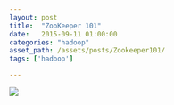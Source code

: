```yaml
---
layout: post
title:  "ZooKeeper 101"
date:   2015-09-11 01:00:00
categories: "hadoop"
asset_path: /assets/posts/Zookeeper101/
tags: ['hadoop']

---
```


<div>
    <img src="{{ page.asset_path }}lan.jpg" class="img-responsive img-rounded">
</div>

